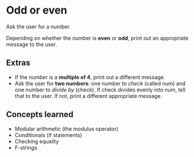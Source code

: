 # Odd or even

Ask the user for a number.

Depending on whether the number is **even** or **odd**, print out an appropriate message to the user.

## Extras
- If the number is a **multiple of 4**, print out a different message.
- Ask the user for **two numbers**: one number to _check_ (called num) and one number to _divide by_ (check).
If check divides evenly into num, tell that to the user. If not, print a different appropriate message.

## Concepts learned
- Modular arithmetic (the modulus operator)
- Conditionals (if statements)
- Checking equality
- F-strings
